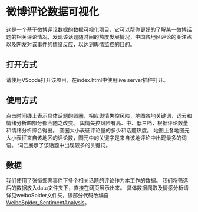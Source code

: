 # 微博评论数据可视化
这是一个基于微博评论数据的数据可视化项目，它可以帮你更好的了解某一微博话题的相关评论情况，发现该话题随时间的热度发展情况，中国各地区评论的关注点以及网友对该事件的情绪反应，以达到舆情监控的目的。

## 打开方式
请使用VScode打开该项目，在index.html中使用live server插件打开。

## 使用方式
点击时间线上表示具体话题的圆圈，相应舆情失控风险，地图各地关键词，词云和情绪分析四部分都会随之改变。
舆情失控风险有高、中、低三档，根据评论数量和情绪分析综合得出。
圆圈大小表征评论量的多少和话题热度。
地图上各地图元大小表征来自该地区的评论数，图元中的关键字是来自该地评论中出现最多的词语。
词云展示了该话题中出现较多的关键词。

## 数据
我们使用了张恒郑爽事件下多个相关话题的评论作为本工作的数据。
我们将筛选后的数据放入data文件夹下，直接在网页展示出来。
具体数据爬取及情感分析请详见weiboSpider文件夹，该部分代码改编自[WeiboSpider_SentimentAnalysis](https://github.com/CUHKSZ-TQL/WeiboSpider_SentimentAnalysis)。


